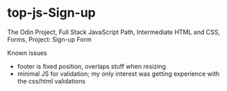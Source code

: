 # top-js-Sign-up
The Odin Project, Full Stack JavaScript Path, Intermediate HTML and CSS, Forms, Project: Sign-up Form

Known issues
- footer is fixed position, overlaps stuff when resizing
- minimal JS for validation; my only interest was getting experience with the css/html validations
